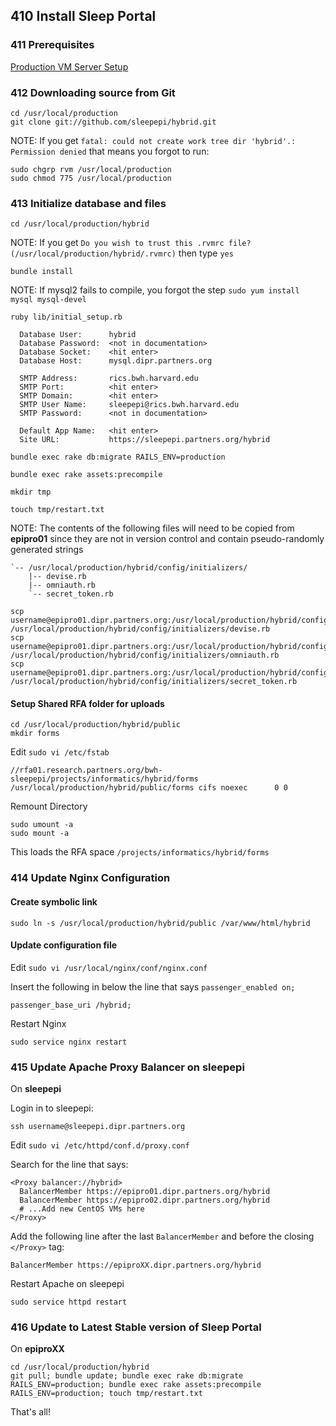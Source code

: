 ## 410 Install Sleep Portal

### 411 Prerequisites

[Production VM Server Setup](https://github.com/sleepepi/sleepepi/tree/master/virtual-machines/100-technology-and-application-routes.md)

### 412 Downloading source from Git

```console
cd /usr/local/production
git clone git://github.com/sleepepi/hybrid.git
```

NOTE: If you get `fatal: could not create work tree dir 'hybrid'.: Permission denied` that means you forgot to run:

```console
sudo chgrp rvm /usr/local/production
sudo chmod 775 /usr/local/production
```

### 413 Initialize database and files

```console
cd /usr/local/production/hybrid
```

NOTE: If you get `Do you wish to trust this .rvmrc file? (/usr/local/production/hybrid/.rvmrc)` then type `yes`

```console
bundle install
```

NOTE: If mysql2 fails to compile, you forgot the step `sudo yum install mysql mysql-devel`

```console
ruby lib/initial_setup.rb

  Database User:      hybrid
  Database Password:  <not in documentation>
  Database Socket:    <hit enter>
  Database Host:      mysql.dipr.partners.org

  SMTP Address:       rics.bwh.harvard.edu
  SMTP Port:          <hit enter>
  SMTP Domain:        <hit enter>
  SMTP User Name:     sleepepi@rics.bwh.harvard.edu
  SMTP Password:      <not in documentation>

  Default App Name:   <hit enter>
  Site URL:           https://sleepepi.partners.org/hybrid

bundle exec rake db:migrate RAILS_ENV=production

bundle exec rake assets:precompile

mkdir tmp

touch tmp/restart.txt
```

NOTE: The contents of the following files will need to be copied from **epipro01** since they are not in version control and contain pseudo-randomly generated strings

```
`-- /usr/local/production/hybrid/config/initializers/
    |-- devise.rb
    |-- omniauth.rb
    `-- secret_token.rb
```

```console
scp username@epipro01.dipr.partners.org:/usr/local/production/hybrid/config/initializers/devise.rb /usr/local/production/hybrid/config/initializers/devise.rb
scp username@epipro01.dipr.partners.org:/usr/local/production/hybrid/config/initializers/omniauth.rb /usr/local/production/hybrid/config/initializers/omniauth.rb
scp username@epipro01.dipr.partners.org:/usr/local/production/hybrid/config/initializers/secret_token.rb /usr/local/production/hybrid/config/initializers/secret_token.rb
```

#### Setup Shared RFA folder for uploads

```console
cd /usr/local/production/hybrid/public
mkdir forms
```

Edit `sudo vi /etc/fstab`

```
//rfa01.research.partners.org/bwh-sleepepi/projects/informatics/hybrid/forms /usr/local/production/hybrid/public/forms cifs noexec      0 0
```

Remount Directory

```console
sudo umount -a
sudo mount -a
```

This loads the RFA space `/projects/informatics/hybrid/forms`

### 414 Update Nginx Configuration

#### Create symbolic link

```console
sudo ln -s /usr/local/production/hybrid/public /var/www/html/hybrid
```

#### Update configuration file

Edit `sudo vi /usr/local/nginx/conf/nginx.conf`

Insert the following in below the line that says `passenger_enabled on;`

```
passenger_base_uri /hybrid;
```

Restart Nginx

```console
sudo service nginx restart
```

### 415 Update Apache Proxy Balancer on sleepepi

On **sleepepi**

Login in to sleepepi:

```console
ssh username@sleepepi.dipr.partners.org
```

Edit `sudo vi /etc/httpd/conf.d/proxy.conf`

Search for the line that says:

```
<Proxy balancer://hybrid>
  BalancerMember https://epipro01.dipr.partners.org/hybrid
  BalancerMember https://epipro02.dipr.partners.org/hybrid
  # ...Add new CentOS VMs here
</Proxy>
```

Add the following line after the last `BalancerMember` and before the closing `</Proxy>` tag:

```
BalancerMember https://epiproXX.dipr.partners.org/hybrid
```

Restart Apache on sleepepi

```console
sudo service httpd restart
```

### 416 Update to Latest Stable version of Sleep Portal

On **epiproXX**

```console
cd /usr/local/production/hybrid
git pull; bundle update; bundle exec rake db:migrate RAILS_ENV=production; bundle exec rake assets:precompile RAILS_ENV=production; touch tmp/restart.txt
```

That's all!
